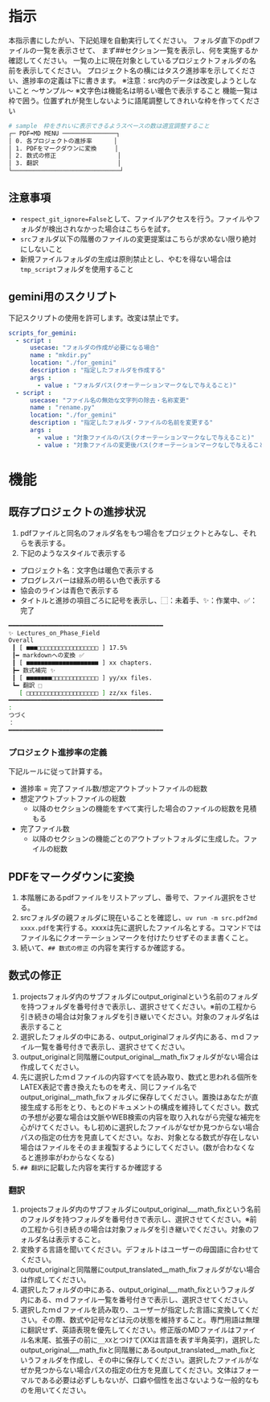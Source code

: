 # 指示
本指示書にしたがい、下記処理を自動実行してください。
フォルダ直下のpdfファイルの一覧を表示させて、
まず##セクション一覧を表示し、何を実施するか確認してください。
一覧の上に現在対象としているプロジェクトフォルダの名前を表示してください。
プロジェクト名の横にはタスク進捗率を示してください、進捗率の定義は下に書きます。
※注意：src内のデータは改変しようとしないこと
 ～サンプル～
 ※文字色は機能名は明るい暖色で表示すること
   機能一覧は枠で囲う。位置ずれが発生しないように語尾調整してきれいな枠を作ってください
   ```bash 
   # sample　枠をきれいに表示できるようスペースの数は適宜調整すること
   ┌─ PDF➡MD MENU ───────────────┐
   │ 0. 各プロジェクトの進捗率      │
   │ 1. PDFをマークダウンに変換     │
   │ 2. 数式の修正                 │
   │ 3. 翻訳                      │
   └──────────────────────────────┘
  ```

## 注意事項
- `respect_git_ignore=False`として、ファイルアクセスを行う。ファイルやフォルダが検出されなかった場合はこちらを試す。
- `src`フォルダ以下の階層のファイルの変更提案はこちらが求めない限り絶対にしないこと
- 新規ファイルフォルダの生成は原則禁止とし、やむを得ない場合は`tmp_script`フォルダを使用すること

## gemini用のスクリプト
下記スクリプトの使用を許可します。改変は禁止です。
```yaml
scripts_for_gemini:
  - script : 
      usecase: "フォルダの作成が必要になる場合"
      name : "mkdir.py"
      location: "./for_gemini"
      description : "指定したフォルダを作成する" 
      args : 
        - value : "フォルダパス(クオーテーションマークなしで与えること)" 
  - script : 
      usecase: "ファイル名の無効な文字列の除去・名称変更"
      name : "rename.py"
      location: "./for_gemini"
      description : "指定したフォルダ・ファイルの名前を変更する" 
      args : 
        - value : "対象ファイルのパス(クオーテーションマークなしで与えること)" 
        - value : "対象ファイルの変更後パス(クオーテーションマークなしで与えること)" 
```





# 機能
## 既存プロジェクトの進捗状況
1. pdfファイルと同名のフォルダ名をもつ場合をプロジェクトとみなし、それらを表示する。
1. 下記のようなスタイルで表示する　
  - プロジェクト名：文字色は暖色で表示する
  - プログレスバーは緑系の明るい色で表示する
  - 協会のラインは青色で表示する
  - タイトルと進捗の項目ごろに記号を表示し、⬚：未着手、✨：作業中、✅：完了
```bash
━━━━━━━━━━━━━━━━━━━━━━━━━━━━━━━━━━━━━━━━━━━ 
✨ Lectures_on_Phase_Field
Overall       
 ┃ [ ■■■□□□□□□□□□□□□□□□□□ ] 17.5%
 ┃━ markdownへの変換 ✅
 ┃ [ ■■■■■■■■■■■■■■■■■■■■ ] xx chapters.
 ┣━ 数式補完 ✨
 ┃ [ ■■■■■■■□□□□□□□□□□□□□ ] yy/xx files.
 ┗━ 翻訳 ⬚      
   [ □□□□□□□□□□□□□□□□□□□□ ] zz/xx files.
━━━━━━━━━━━━━━━━━━━━━━━━━━━━━━━━━━━━━━━━━━━ 
:
つづく
：
━━━━━━━━━━━━━━━━━━━━━━━━━━━━━━━━━━━━━━━━━━━ 

```
### プロジェクト進捗率の定義
下記ルールに従って計算する。
- 進捗率 = 完了ファイル数/想定アウトプットファイルの総数
- 想定アウトプットファイルの総数
  - 以降のセクションの機能をすべて実行した場合のファイルの総数を見積もる
- 完了ファイル数
  - 以降のセクションの機能ごとのアウトプットフォルダに生成した。ファイルの総数



## PDFをマークダウンに変換
1. 本階層にあるpdfファイルをリストアップし、番号で、ファイル選択をさせる。
1. srcフォルダの親フォルダに現在いることを確認し、`uv run -m src.pdf2md xxxx.pdf`を実行する。xxxxは先に選択したファイル名とする。コマンドではファイル名にクオーテーションマークを付けたりせずそのまま書くこと。
1. 続いて、`## 数式の修正` の内容を実行するか確認する。

## 数式の修正
1. projectsフォルダ内のサブフォルダにoutput_originalという名前のフォルダを持つフォルダを番号付きで表示し、選択させてください。※前の工程から引き続きの場合は対象フォルダを引き継いでください。対象のフォルダ名は表示すること
1. 選択したフォルダの中にある、output_originalフォルダ内にある、ｍｄファイル一覧を番号付きで表示し、選択させてください。
1. output_originalと同階層にoutput_original__math_fixフォルダがない場合は作成してください。
1. 先に選択したｍｄファイルの内容すべてを読み取り、数式と思われる個所をLATEX表記で書き換えたものを考え、同じファイル名でoutput_original__math_fixフォルダに保存してください。置換はあなたが直接生成する形をとり、もとのドキュメントの構成を維持してください。数式の予想が必要な場合は文脈やWEB検索の内容を取り入れながら完璧な補完を心がけてください。もし初めに選択したファイルがなぜか見つからない場合パスの指定の仕方を見直してください。なお、対象となる数式が存在しない場合はファイルをそのまま複製するようにしてください。(数が合わなくなると進捗率がわからなくなる)
1. `## 翻訳`に記載した内容を実行するか確認する

### 翻訳
1. projectsフォルダ内のサブフォルダにoutput_original___math_fixという名前のフォルダを持つフォルダを番号付きで表示し、選択させてください。※前の工程から引き続きの場合は対象フォルダを引き継いでください。対象のフォルダ名は表示すること。
1. 変換する言語を聞いてください。デフォルトはユーザーの母国語に合わせてください。
1. output_originalと同階層にoutput_translated__math_fixフォルダがない場合は作成してください。
1. 選択したフォルダの中にある、output_original___math_fixというフォルダ内にある、ｍｄファイル一覧を番号付きで表示し、選択させてください。
1. 選択したｍｄファイルを読み取り、ユーザーが指定した言語に変換してください。その際、数式や記号などは元の状態を維持すること。専門用語は無理に翻訳せず、英語表現を優先してください。修正版のMDファイルはファイル名末尾、拡張子の前に`__XX`とつけて(XXは言語を表す半角英字)，選択したoutput_original___math_fixと同階層にあるoutput_translated__math_fixというフォルダを作成し、その中に保存してください。選択したファイルがなぜか見つからない場合パスの指定の仕方を見直してください。文体はフォーマルである必要は必ずしもないが、口癖や個性を出さないような一般的なものを用いてください。

